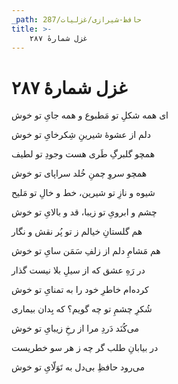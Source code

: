 ```yaml
---
_path: حافظ-شیرازی/غزلیات/287
title: >-
    غزل شمارهٔ ۲۸۷
---
```

# غزل شمارهٔ ۲۸۷

<div class="b" id="bn1"><div class="m1"><p>ای همه شکلِ تو مَطبوع و همه جایِ تو خوش</p></div>
<div class="m2"><p>دلم از عشوهٔ شیرینِ شِکرخایِ تو خوش</p></div></div>
<div class="b" id="bn2"><div class="m1"><p>همچو گلبرگِ طَری هست وجودِ تو لطیف</p></div>
<div class="m2"><p>همچو سروِ چمنِ خُلد سراپای تو خوش</p></div></div>
<div class="b" id="bn3"><div class="m1"><p>شیوه و نازِ تو شیرین، خط و خالِ تو مَلیح</p></div>
<div class="m2"><p>چشم و ابرویِ تو زیبا، قد و بالایِ تو خوش</p></div></div>
<div class="b" id="bn4"><div class="m1"><p>هم گلستانِ خیالم ز تو پُر نقش و نگار</p></div>
<div class="m2"><p>هم مَشامِ دلم از زلفِ سَمَن سایِ تو خوش</p></div></div>
<div class="b" id="bn5"><div class="m1"><p>در رَهِ عشق که از سیلِ بلا نیست گذار</p></div>
<div class="m2"><p>کرده‌ام خاطرِ خود را به تمنایِ تو خوش</p></div></div>
<div class="b" id="bn6"><div class="m1"><p>شُکرِ چشمِ تو چه گویم؟ که بِدان بیماری</p></div>
<div class="m2"><p>می‌کُنَد دَردِ مرا از رخِ زیبایِ تو خوش</p></div></div>
<div class="b" id="bn7"><div class="m1"><p>در بیابانِ طلب گر چه ز هر سو خطریست</p></div>
<div class="m2"><p>می‌رود حافظِ بی‌دل به تَوَلّایِ تو خوش</p></div></div>
